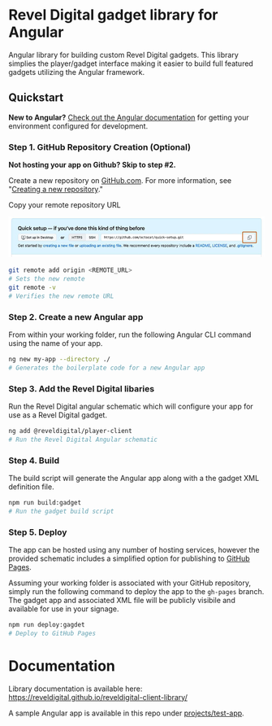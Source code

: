 # Revel Digital gadget library for Angular

Angular library for building custom Revel Digital gadgets. This library simplies the player/gadget interface making it easier
to build full featured gadgets utilizing the Angular framework.

## Quickstart

**New to Angular?** [Check out the Angular documentation](https://angular.io/guide/setup-local) for getting your environment configured for development.


### **Step 1.** GitHub Repository Creation (Optional)

**Not hosting your app on Github? Skip to step #2.**

Create a new repository on [GitHub.com](https://github.com/). For more information, see "[Creating a new repository](https://docs.github.com/en/repositories/creating-and-managing-repositories/creating-a-new-repository)."


Copy your remote repository URL

![Alt text](./docs/images/copy-remote-repository-url-quick-setup.jpg)

```sh
git remote add origin <REMOTE_URL>
# Sets the new remote
git remote -v
# Verifies the new remote URL
```

### **Step 2.** Create a new Angular app

From within your working folder, run the following Angular CLI command using the name of your app.

```sh
ng new my-app --directory ./
# Generates the boilerplate code for a new Angular app
```

### **Step 3.** Add the Revel Digital libaries

Run the Revel Digital angular schematic which will configure your app for use as a Revel Digital gadget.

```sh
ng add @reveldigital/player-client
# Run the Revel Digital Angular schematic
```

### **Step 4.** Build

The build script will generate the Angular app along with a the gadget XML definition file.

```sh
npm run build:gadget
# Run the gadget build script
```

### **Step 5.** Deploy

The app can be hosted using any number of hosting services, however the provided schematic includes a simplified option for publishing to [GitHub Pages](https://pages.github.com/).

Assuming your working folder is associated with your GitHub repository, simply run the following command to deploy the app to the `gh-pages` branch. The gadget app and associated XML file will be publicly visibile and available for use in your signage.

```sh
npm run deploy:gagdet
# Deploy to GitHub Pages
```

# Documentation

Library documentation is available here: https://reveldigital.github.io/reveldigital-client-library/

A sample Angular app is available in this repo under [projects/test-app](/projects/test-app).
